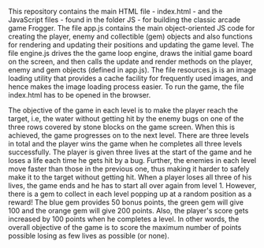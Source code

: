 This repository contains the main HTML file - index.html - and the JavaScript files - found in the folder JS - for building the classic arcade game Frogger. The file app.js contains the main object-oriented JS code for creating the player, enemy and collectible (gem) objects and also functions for rendering and updating their positions and updating the game level. The file engine.js drives the the game loop engine, draws the initial game board on the screen, and then calls the update and render methods on the player, enemy and gem objects (defined in app.js). The file resources.js is an image loading utility that provides a cache facility for frequently used images, and hence makes the image loading process easier. To run the game, the file index.html has to be opened in the browser.

The objective of the game in each level is to make the player reach the target, i.e, the water without getting hit by the enemy bugs on one of the three rows covered by stone blocks on the game screen. When this is achieved, the game progresses on to the next level. There are three levels in total and the player wins the game when he completes all three levels successfully. The player is given three lives at the start of the game and he loses a life each time he gets hit by a bug. Further, the enemies in each level move faster than those in the previous one, thus making it harder to safely make it to the target without getting hit. When a player loses all three of his lives, the game ends and he has to start all over again from level 1. However, there is a gem to collect in each level popping up at a random position as a reward! The blue gem provides 50 bonus points, the green gem will give 100 and the orange gem will give 200 points. Also, the player's score gets increased by 100 points when he completes a level. In other words, the overall objective of the game is to score the maximum number of points possible losing as few lives as possible (or none).
